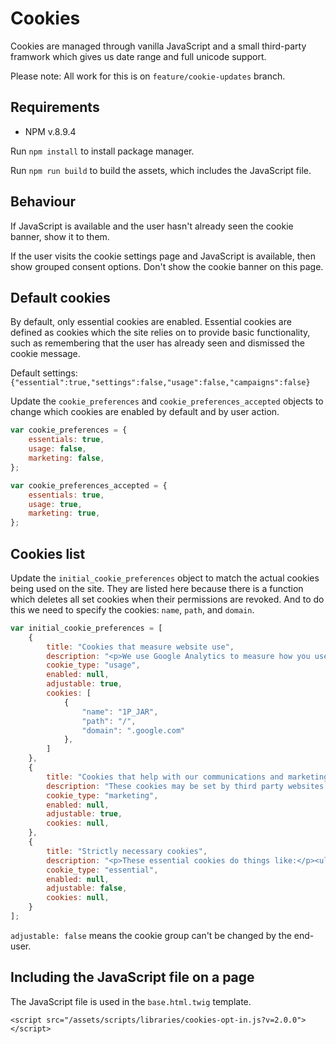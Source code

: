 # Cookies

Cookies are managed through vanilla JavaScript and a small third-party framwork which gives us date range and full unicode support.

Please note: All work for this is on `feature/cookie-updates` branch.

## Requirements

- NPM v.8.9.4

Run `npm install` to install package manager.

Run `npm run build` to build the assets, which includes the JavaScript file.

## Behaviour

If JavaScript is available and the user hasn't already seen the cookie banner, show it to them.

If the user visits the cookie settings page and JavaScript is available, then show grouped consent options. Don't show the cookie banner on this page.

## Default cookies

By default, only essential cookies are enabled. Essential cookies are defined as cookies which the site relies on to provide basic functionality, such as remembering that the user has already seen and dismissed the cookie message.

Default settings: `{"essential":true,"settings":false,"usage":false,"campaigns":false}`

Update the `cookie_preferences` and `cookie_preferences_accepted` objects to change which cookies are enabled by default and by user action.

```javascript
var cookie_preferences = {
    essentials: true,
    usage: false,
    marketing: false,
};

var cookie_preferences_accepted = {
    essentials: true,
    usage: true,
    marketing: true,
};
```

## Cookies list

Update the `initial_cookie_preferences` object to match the actual cookies being used on the site. They are listed here because there is a function which deletes all set cookies when their permissions are revoked. And to do this we need to specify the cookies: `name`, `path`, and `domain`.

```javascript
var initial_cookie_preferences = [
    {
        title: "Cookies that measure website use",
        description: "<p>We use Google Analytics to measure how you use the website so we can improve it based on user needs. Google Analytics sets cookies that store anonymised information about:</p><ul><li>how you got to the site</li><li>the pages you visit on Crown Commercial Service (CCS), and how long you spend on each page</li><li>what you click on while you're visiting the site</li></ul><p>We do not allow Google to use or share the data about how you use this site.</p>",
        cookie_type: "usage",
        enabled: null,
        adjustable: true,
        cookies: [
            {
                "name": "1P_JAR",
                "path": "/",
                "domain": ".google.com"
            },
        ]
    },
    {
        title: "Cookies that help with our communications and marketing",
        description: "These cookies may be set by third party websites and do things like measure how you view YouTube videos that are on Crown Commercial Service (CCS).",
        cookie_type: "marketing",
        enabled: null,
        adjustable: true,
        cookies: null,
    },
    {
        title: "Strictly necessary cookies",
        description: "<p>These essential cookies do things like:</p><ul><li>remember the notifications you've seen so we do not show them to you again</li><li>remember your progress through a form (for example a licence application)</li></ul><p>They always need to be on.</p>",
        cookie_type: "essential",
        enabled: null,
        adjustable: false,
        cookies: null,
    }
];
```

`adjustable: false` means the cookie group can't be changed by the end-user.

## Including the JavaScript file on a page

The JavaScript file is used in the `base.html.twig` template.

`<script src="/assets/scripts/libraries/cookies-opt-in.js?v=2.0.0"></script>`
